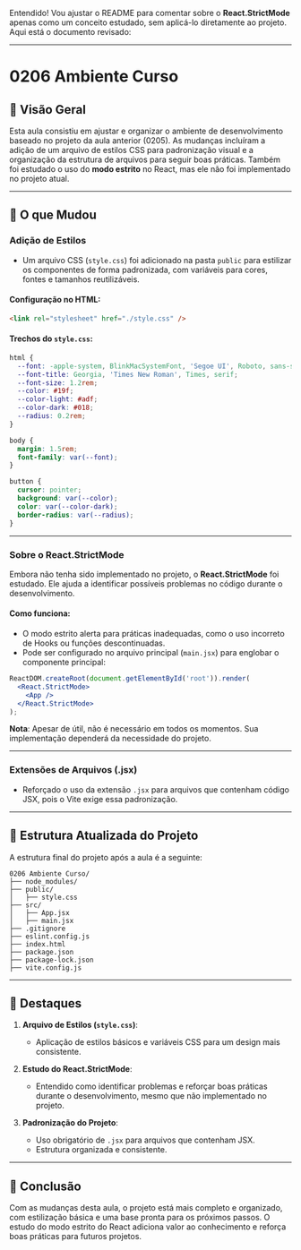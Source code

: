 Entendido! Vou ajustar o README para comentar sobre o **React.StrictMode** apenas como um conceito estudado, sem aplicá-lo diretamente ao projeto. Aqui está o documento revisado:

---

# 0206 Ambiente Curso

## 📖 Visão Geral

Esta aula consistiu em ajustar e organizar o ambiente de desenvolvimento baseado no projeto da aula anterior (0205). As mudanças incluíram a adição de um arquivo de estilos CSS para padronização visual e a organização da estrutura de arquivos para seguir boas práticas. Também foi estudado o uso do **modo estrito** no React, mas ele não foi implementado no projeto atual.

---

## 📝 O que Mudou

### **Adição de Estilos**
- Um arquivo CSS (`style.css`) foi adicionado na pasta `public` para estilizar os componentes de forma padronizada, com variáveis para cores, fontes e tamanhos reutilizáveis.

#### Configuração no HTML:
```html
<link rel="stylesheet" href="./style.css" />
```

#### Trechos do `style.css`:
```css
html {
  --font: -apple-system, BlinkMacSystemFont, 'Segoe UI', Roboto, sans-serif;
  --font-title: Georgia, 'Times New Roman', Times, serif;
  --font-size: 1.2rem;
  --color: #19f;
  --color-light: #adf;
  --color-dark: #018;
  --radius: 0.2rem;
}

body {
  margin: 1.5rem;
  font-family: var(--font);
}

button {
  cursor: pointer;
  background: var(--color);
  color: var(--color-dark);
  border-radius: var(--radius);
}
```

---

### **Sobre o React.StrictMode**
Embora não tenha sido implementado no projeto, o **React.StrictMode** foi estudado. Ele ajuda a identificar possíveis problemas no código durante o desenvolvimento.

#### Como funciona:
- O modo estrito alerta para práticas inadequadas, como o uso incorreto de Hooks ou funções descontinuadas.
- Pode ser configurado no arquivo principal (`main.jsx`) para englobar o componente principal:

```jsx
ReactDOM.createRoot(document.getElementById('root')).render(
  <React.StrictMode>
    <App />
  </React.StrictMode>
);
```

**Nota**: Apesar de útil, não é necessário em todos os momentos. Sua implementação dependerá da necessidade do projeto.

---

### **Extensões de Arquivos (.jsx)**
- Reforçado o uso da extensão `.jsx` para arquivos que contenham código JSX, pois o Vite exige essa padronização.

---

## 📂 Estrutura Atualizada do Projeto
A estrutura final do projeto após a aula é a seguinte:
```
0206 Ambiente Curso/
├── node_modules/
├── public/
│   ├── style.css
├── src/
│   ├── App.jsx
│   ├── main.jsx
├── .gitignore
├── eslint.config.js
├── index.html
├── package.json
├── package-lock.json
├── vite.config.js
```

---

## 🌟 Destaques

1. **Arquivo de Estilos (`style.css`)**:
   - Aplicação de estilos básicos e variáveis CSS para um design mais consistente.

2. **Estudo do React.StrictMode**:
   - Entendido como identificar problemas e reforçar boas práticas durante o desenvolvimento, mesmo que não implementado no projeto.

3. **Padronização do Projeto**:
   - Uso obrigatório de `.jsx` para arquivos que contenham JSX.
   - Estrutura organizada e consistente.

---

## 🚀 Conclusão

Com as mudanças desta aula, o projeto está mais completo e organizado, com estilização básica e uma base pronta para os próximos passos. O estudo do modo estrito do React adiciona valor ao conhecimento e reforça boas práticas para futuros projetos.